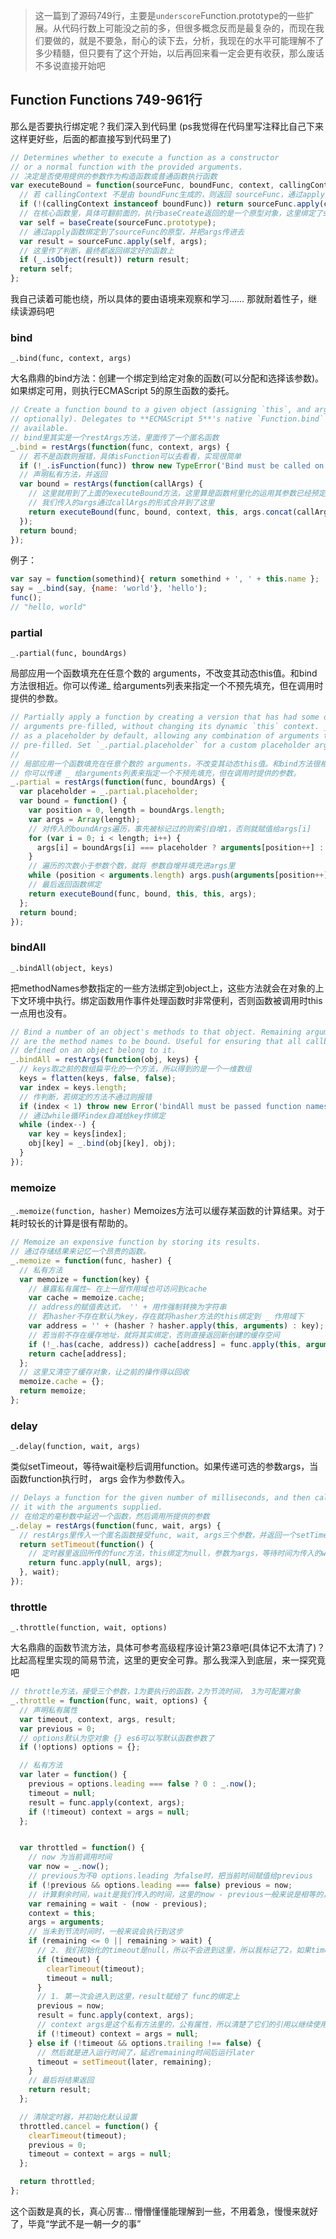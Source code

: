 

> 这一篇到了源码749行，主要是`underscore`Function.prototype的一些扩展。从代码行数上可能没之前的多，但很多概念反而是最复杂的，而现在我们要做的，就是不要急，耐心的读下去，分析，我现在的水平可能理解不了多少精髓，但只要有了这个开始，以后再回来看一定会更有收获，那么废话不多说直接开始吧

## Function Functions 749-961行

那么是否要执行绑定呢？我们深入到代码里
(ps我觉得在代码里写注释比自己下来这样更好些，后面的都直接写到代码里了)

```js
// Determines whether to execute a function as a constructor
// or a normal function with the provided arguments.
// 决定是否使用提供的参数作为构造函数或普通函数执行函数
var executeBound = function(sourceFunc, boundFunc, context, callingContext, args) {
  // 若 callingContext 不是由 boundFunc生成的，则返回 sourceFunc，通过apply方法把执行上下文及参数传了进去
  if (!(callingContext instanceof boundFunc)) return sourceFunc.apply(context, args);
  // 在核心函数里，具体可翻前面的，执行baseCreate返回的是一个原型对象，这里绑定了sourceFunc
  var self = baseCreate(sourceFunc.prototype);
  // 通过apply函数绑定到了sourceFunc的原型，并把args传进去
  var result = sourceFunc.apply(self, args);
  // 这里作了判断，最终都返回绑定好的函数上
  if (_.isObject(result)) return result;
  return self;
};
```

我自己读着可能也绕，所以具体的要由语境来观察和学习…… 那就耐着性子，继续读源码吧

### bind

`_.bind(func, context, args)`

大名鼎鼎的bind方法：创建一个绑定到给定对象的函数(可以分配和选择该参数)。如果绑定可用，则执行ECMAScript 5的原生函数的委托。

```js
// Create a function bound to a given object (assigning `this`, and arguments,
// optionally). Delegates to **ECMAScript 5**'s native `Function.bind` if
// available.
// bind里其实是一个restArgs方法，里面传了一个匿名函数
_.bind = restArgs(function(func, context, args) {
  // 若不是函数则报错，具体isFunction可以去看看，实现很简单
  if (!_.isFunction(func)) throw new TypeError('Bind must be called on a function');
  // 声明私有方法，并返回
  var bound = restArgs(function(callArgs) {
    // 这里就用到了上面的executeBound方法，这里算是函数柯里化的运用其参数已经预定义好了
    // 我们传入的args通过callArgs的形式合并到了这里
    return executeBound(func, bound, context, this, args.concat(callArgs));
  });
  return bound;
});
```

例子： 

```js
var say = function(somethind){ return somethind + ', ' + this.name };
say = _.bind(say, {name: 'world'}, 'hello');
func();
// "hello, world"
```

### partial

`_.partial(func, boundArgs)`

局部应用一个函数填充在任意个数的 arguments，不改变其动态this值。和bind方法很相近。你可以传递_ 给arguments列表来指定一个不预先填充，但在调用时提供的参数。

```js
// Partially apply a function by creating a version that has had some of its
// arguments pre-filled, without changing its dynamic `this` context. _ acts
// as a placeholder by default, allowing any combination of arguments to be
// pre-filled. Set `_.partial.placeholder` for a custom placeholder argument.
// 
// 局部应用一个函数填充在任意个数的 arguments，不改变其动态this值。和bind方法很相近。
// 你可以传递 _ 给arguments列表来指定一个不预先填充，但在调用时提供的参数。
_.partial = restArgs(function(func, boundArgs) {
  var placeholder = _.partial.placeholder;
  var bound = function() {
    var position = 0, length = boundArgs.length;
    var args = Array(length);
    // 对传入的boundArgs遍历，事先被标记过的则索引自增1，否则就赋值给args[i]
    for (var i = 0; i < length; i++) {
      args[i] = boundArgs[i] === placeholder ? arguments[position++] : boundArgs[i];
    }
    // 遍历的次数小于参数个数，就将 参数自增并填充进args里
    while (position < arguments.length) args.push(arguments[position++]);
    // 最后返回函数绑定
    return executeBound(func, bound, this, this, args);
  };
  return bound;
});
```

### bindAll

`_.bindAll(object, keys)`

把methodNames参数指定的一些方法绑定到object上，这些方法就会在对象的上下文环境中执行。绑定函数用作事件处理函数时非常便利，否则函数被调用时this一点用也没有。

```js
// Bind a number of an object's methods to that object. Remaining arguments
// are the method names to be bound. Useful for ensuring that all callbacks
// defined on an object belong to it.
_.bindAll = restArgs(function(obj, keys) {
  // keys取之前的数组扁平化的一个方法，所以得到的是一个一维数组
  keys = flatten(keys, false, false);
  var index = keys.length;
  // 作判断，若绑定的方法不通过则报错
  if (index < 1) throw new Error('bindAll must be passed function names');
  // 通过while循环index自减给key作绑定
  while (index--) {
    var key = keys[index];
    obj[key] = _.bind(obj[key], obj);
  }
});
```

### memoize

`_.memoize(function, hasher)`  Memoizes方法可以缓存某函数的计算结果。对于耗时较长的计算是很有帮助的。

```js
// Memoize an expensive function by storing its results.
// 通过存储结果来记忆一个昂贵的函数。
_.memoize = function(func, hasher) {
  // 私有方法
  var memoize = function(key) {
    // 暴露私有属性~ 在上一层作用域也可访问到cache
    var cache = memoize.cache;
    // address的赋值表达式， '' + 用作强制转换为字符串
    // 若hasher不存在默认为key，存在就将hasher方法的this绑定到 _ 作用域下
    var address = '' + (hasher ? hasher.apply(this, arguments) : key);
    // 若当前不存在缓存地址，就将其实绑定，否则直接返回新创建的缓存空间
    if (!_.has(cache, address)) cache[address] = func.apply(this, arguments);
    return cache[address];
  };
  // 这里又清空了缓存对象，让之前的操作得以回收
  memoize.cache = {};
  return memoize;
};
```

### delay 

`_.delay(function, wait, args)`

类似setTimeout，等待wait毫秒后调用function。如果传递可选的参数args，当函数function执行时， args 会作为参数传入。

```js
// Delays a function for the given number of milliseconds, and then calls
// it with the arguments supplied.
// 在给定的毫秒数中延迟一个函数，然后调用所提供的参数
_.delay = restArgs(function(func, wait, args) {
  // restArgs里传入一个匿名函数接受func, wait, args三个参数，并返回一个setTimeout定时器  
  return setTimeout(function() {
    // 定时器里返回所传的func方法，this绑定为null，参数为args，等待时间为传入的wait
    return func.apply(null, args);
  }, wait);
});
```

### throttle

`_.throttle(function, wait, options)` 

大名鼎鼎的函数节流方法，具体可参考高级程序设计第23章吧(具体记不太清了)？ 比起高程里实现的简易节流，这里的更安全可靠。那么我深入到底层，来一探究竟吧

```js
// throttle方法，接受三个参数，1为要执行的函数，2为节流时间， 3为可配置对象
_.throttle = function(func, wait, options) {
  // 声明私有属性
  var timeout, context, args, result;
  var previous = 0;
  // options默认为空对象 {} es6可以写默认函数参数了
  if (!options) options = {};

  // 私有方法
  var later = function() {    
    previous = options.leading === false ? 0 : _.now();
    timeout = null;
    result = func.apply(context, args);
    if (!timeout) context = args = null;
  };


  var throttled = function() {
    // now 为当前调用时间
    var now = _.now();
    // previous为不0 options.leading 为false时，把当前时间赋值给previous
    if (!previous && options.leading === false) previous = now;
    // 计算剩余时间，wait是我们传入的时间，这里的now - previous一般来说是相等的，但考虑到安全性就有了这样的写法
    var remaining = wait - (now - previous);    
    context = this;
    args = arguments;
    // 当未到节流时间时，一般来说会执行到这步
    if (remaining <= 0 || remaining > wait) {
      // 2. 我们初始化的timeout是null，所以不会进到这里，所以我标记了2，如果timeout有值说明当前正在执行，可进入节流判断，具体为，清空定时器并清楚timeout的引用防止污染内存
      if (timeout) {        
        clearTimeout(timeout);
        timeout = null;
      }
      // 1. 第一次会进入到这里，result赋给了 func的绑定上
      previous = now;
      result = func.apply(context, args);
      // context args是这个私有方法里的，公有属性，所以清楚了它们的引用以继续使用
      if (!timeout) context = args = null;
    } else if (!timeout && options.trailing !== false) {
      // 然后就是进入运行时间了，延迟remaining时间后运行later
      timeout = setTimeout(later, remaining);
    }
    // 最后将结果返回
    return result;
  };

  // 清除定时器，并初始化默认设置
  throttled.cancel = function() {
    clearTimeout(timeout);
    previous = 0;
    timeout = context = args = null;
  };

  return throttled;
};
```

这个函数是真的长，真心厉害… 懵懵懂懂能理解到一些，不用着急，慢慢来就好了，毕竟“学武不是一朝一夕的事”